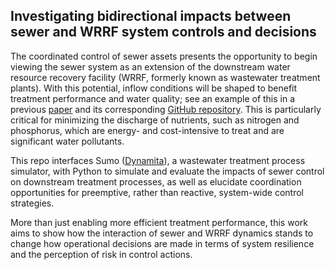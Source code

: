 ## Investigating bidirectional impacts between sewer and WRRF system controls and decisions
The coordinated control of sewer assets presents the opportunity to begin viewing the sewer system as an extension of the downstream water resource recovery facility (WRRF, formerly known as wastewater treatment plants). With this potential, inflow conditions will be shaped to benefit treatment performance and water quality; see an example of this in a previous [paper](https://doi.org/10.1039/C9EW00882A) and its corresponding [GitHub repository](https://github.com/stroutm/LBCsewer). This is particularly critical for minimizing the discharge of nutrients, such as nitrogen and phosphorus, which are energy- and cost-intensive to treat and are significant water pollutants.

This repo interfaces Sumo ([Dynamita](http://www.dynamita.com/)), a wastewater treatment process simulator, with Python to simulate and evaluate the impacts of sewer control on downstream treatment processes, as well as elucidate coordination opportunities for preemptive, rather than reactive, system-wide control strategies.

More than just enabling more efficient treatment performance, this work aims to show how the interaction of sewer and WRRF dynamics stands to change how operational decisions are made in terms of system resilience and the perception of risk in control actions.
